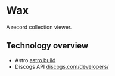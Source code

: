 # Wax

A record collection viewer.

## Technology overview

- Astro [astro.build](https://astro.build)
- Discogs API [discogs.com/developers/](https://www.discogs.com/developers/)
